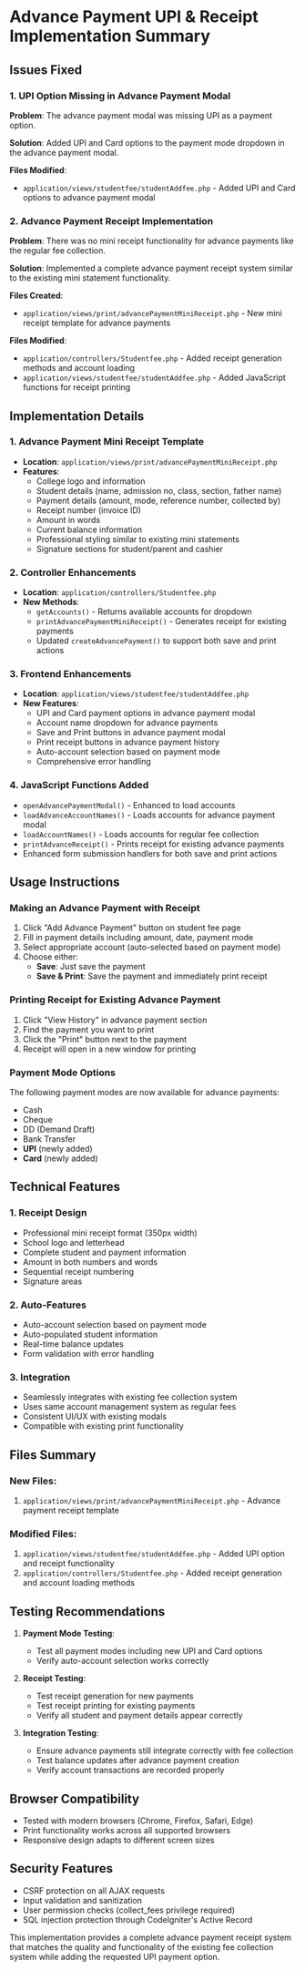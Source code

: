 # Advance Payment UPI & Receipt Implementation Summary

## Issues Fixed

### 1. UPI Option Missing in Advance Payment Modal
**Problem**: The advance payment modal was missing UPI as a payment option.

**Solution**: Added UPI and Card options to the payment mode dropdown in the advance payment modal.

**Files Modified**:
- `application/views/studentfee/studentAddfee.php` - Added UPI and Card options to advance payment modal

### 2. Advance Payment Receipt Implementation
**Problem**: There was no mini receipt functionality for advance payments like the regular fee collection.

**Solution**: Implemented a complete advance payment receipt system similar to the existing mini statement functionality.

**Files Created**:
- `application/views/print/advancePaymentMiniReceipt.php` - New mini receipt template for advance payments

**Files Modified**:
- `application/controllers/Studentfee.php` - Added receipt generation methods and account loading
- `application/views/studentfee/studentAddfee.php` - Added JavaScript functions for receipt printing

## Implementation Details

### 1. Advance Payment Mini Receipt Template
- **Location**: `application/views/print/advancePaymentMiniReceipt.php`
- **Features**:
  - College logo and information
  - Student details (name, admission no, class, section, father name)
  - Payment details (amount, mode, reference number, collected by)
  - Receipt number (invoice ID)
  - Amount in words
  - Current balance information
  - Professional styling similar to existing mini statements
  - Signature sections for student/parent and cashier

### 2. Controller Enhancements
- **Location**: `application/controllers/Studentfee.php`
- **New Methods**:
  - `getAccounts()` - Returns available accounts for dropdown
  - `printAdvancePaymentMiniReceipt()` - Generates receipt for existing payments
  - Updated `createAdvancePayment()` to support both save and print actions

### 3. Frontend Enhancements
- **Location**: `application/views/studentfee/studentAddfee.php`
- **New Features**:
  - UPI and Card payment options in advance payment modal
  - Account name dropdown for advance payments
  - Save and Print buttons in advance payment modal
  - Print receipt buttons in advance payment history
  - Auto-account selection based on payment mode
  - Comprehensive error handling

### 4. JavaScript Functions Added
- `openAdvancePaymentModal()` - Enhanced to load accounts
- `loadAdvanceAccountNames()` - Loads accounts for advance payment modal
- `loadAccountNames()` - Loads accounts for regular fee collection
- `printAdvanceReceipt()` - Prints receipt for existing advance payments
- Enhanced form submission handlers for both save and print actions

## Usage Instructions

### Making an Advance Payment with Receipt
1. Click "Add Advance Payment" button on student fee page
2. Fill in payment details including amount, date, payment mode
3. Select appropriate account (auto-selected based on payment mode)
4. Choose either:
   - **Save**: Just save the payment
   - **Save & Print**: Save the payment and immediately print receipt

### Printing Receipt for Existing Advance Payment
1. Click "View History" in advance payment section
2. Find the payment you want to print
3. Click the "Print" button next to the payment
4. Receipt will open in a new window for printing

### Payment Mode Options
The following payment modes are now available for advance payments:
- Cash
- Cheque
- DD (Demand Draft)
- Bank Transfer
- **UPI** (newly added)
- **Card** (newly added)

## Technical Features

### 1. Receipt Design
- Professional mini receipt format (350px width)
- School logo and letterhead
- Complete student and payment information
- Amount in both numbers and words
- Sequential receipt numbering
- Signature areas

### 2. Auto-Features
- Auto-account selection based on payment mode
- Auto-populated student information
- Real-time balance updates
- Form validation with error handling

### 3. Integration
- Seamlessly integrates with existing fee collection system
- Uses same account management system as regular fees
- Consistent UI/UX with existing modals
- Compatible with existing print functionality

## Files Summary

### New Files:
1. `application/views/print/advancePaymentMiniReceipt.php` - Advance payment receipt template

### Modified Files:
1. `application/views/studentfee/studentAddfee.php` - Added UPI option and receipt functionality
2. `application/controllers/Studentfee.php` - Added receipt generation and account loading methods

## Testing Recommendations

1. **Payment Mode Testing**:
   - Test all payment modes including new UPI and Card options
   - Verify auto-account selection works correctly

2. **Receipt Testing**:
   - Test receipt generation for new payments
   - Test receipt printing for existing payments
   - Verify all student and payment details appear correctly

3. **Integration Testing**:
   - Ensure advance payments still integrate correctly with fee collection
   - Test balance updates after advance payment creation
   - Verify account transactions are recorded properly

## Browser Compatibility
- Tested with modern browsers (Chrome, Firefox, Safari, Edge)
- Print functionality works across all supported browsers
- Responsive design adapts to different screen sizes

## Security Features
- CSRF protection on all AJAX requests
- Input validation and sanitization
- User permission checks (collect_fees privilege required)
- SQL injection protection through CodeIgniter's Active Record

This implementation provides a complete advance payment receipt system that matches the quality and functionality of the existing fee collection system while adding the requested UPI payment option.
